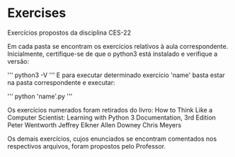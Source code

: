 # Exercises
Exercícios propostos da disciplina CES-22

Em cada pasta se encontram os exercícios relativos à aula correspondente.
Inicialmente, certifique-se de que o python3 está instalado e verifique a versão:

'''
python3 -V
'''
E para executar determinado exercício 'name' basta estar na pasta correspondente e executar:

'''
python 'name'.py
'''

Os exercícios numerados foram retirados do livro:
How to Think Like a Computer Scientist: Learning with Python 3 Documentation, 3rd Edition
    Peter Wentworth
    Jeffrey Elkner
    Allen Downey
    Chris Meyers

Os demais exercícios, cujos enunciados se encontram comentados nos respectivos arquivos, foram propostos pelo Professor.
